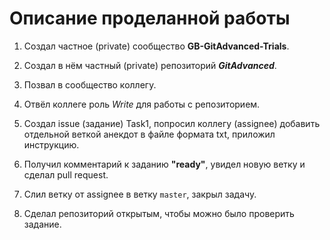 # Описание проделанной работы

1. Создал частное (private) сообщество **GB-GitAdvanced-Trials**.
   
2. Создал в нём частный (private) репозиторий ***GitAdvanced***.

3. Позвал в сообщество коллегу.

4. Отвёл коллеге роль *Write* для работы с репозиторием.

5. Создал issue (задание) Таsk1, попросил коллегу (assignee) добавить отдельной веткой анекдот в файле формата txt, приложил инструкцию.

6. Получил комментарий к заданию **"ready"**, увидел новую ветку и сделал pull request.

7. Слил ветку от assignee в ветку ```master```, закрыл задачу.

8. Сделал репозиторий открытым, чтобы можно было проверить задание.
